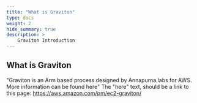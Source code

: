```yaml
---
title: "What is Graviton"
type: docs
weight: 2
hide_summary: true
description: >
    Graviton Introduction
---
```



## What is Graviton
"Graviton is an Arm based process designed by Annapurna labs for AWS. More information can be found here"
The "here" text, should be a link to this page:
https://aws.amazon.com/pm/ec2-graviton/









   
   


